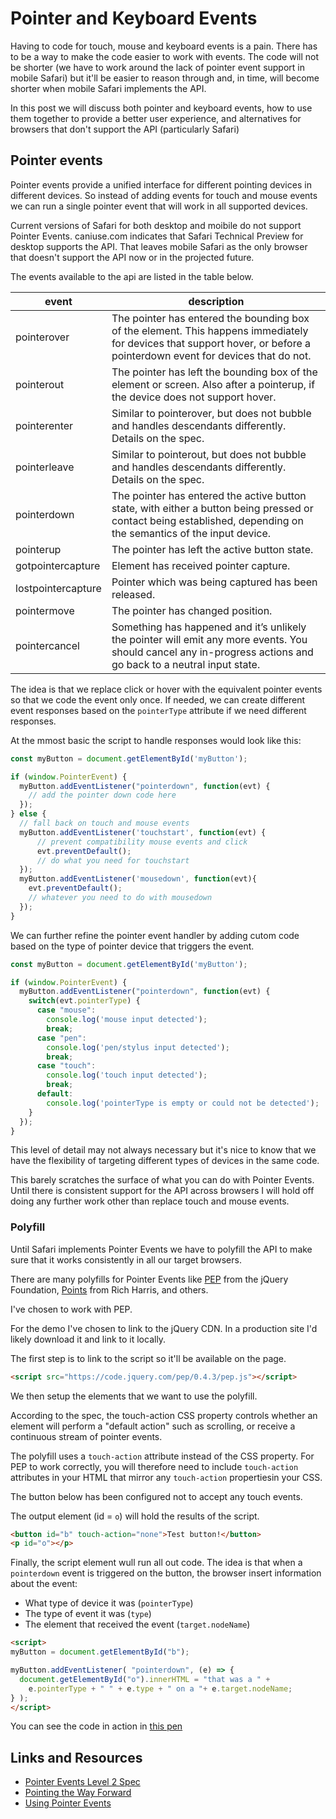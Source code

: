 # Pointer and Keyboard Events

Having to code for touch, mouse and keyboard events is a pain. There has to be a way to make the code easier to work with events. The code will not be shorter (we have to work around the lack of pointer event support in mobile Safari) but it'll be easier to reason through and, in time, will become shorter when mobile Safari implements the API.

In this post we will discuss both pointer and keyboard events, how to use them together to provide a better user experience, and alternatives for browsers that don't support the API (particularly Safari)

## Pointer events

Pointer events provide a unified interface for different pointing devices in different devices. So instead of adding events for touch and mouse events we can run a single pointer event that will work in all supported devices.

<div class="message danger">
  <p>Current versions of Safari for both desktop and moibile do not support Pointer Events. caniuse.com indicates that Safari Technical Preview for desktop supports the API. That leaves mobile Safari as the only browser that doesn't support the API now or in the projected future.</p>
</div>

The events available to the api are listed in the table below.

| event              | description|
|--------------------|------------|
| pointerover        | The pointer has entered the bounding box of the element. This happens immediately for devices that support hover, or before a pointerdown event for devices that do not.|
| pointerout         | The pointer has left the bounding box of the element or screen. Also after a pointerup, if the device does not support hover. |
| pointerenter       | Similar to pointerover, but does not bubble and handles descendants differently. Details on the spec. |
| pointerleave       | Similar to pointerout, but does not bubble and handles descendants differently. Details on the spec. |
| pointerdown        | The pointer has entered the active button state, with either a button being pressed or contact being established, depending on the semantics of the input device. |
| pointerup          | The pointer has left the active button state. |
| gotpointercapture  | Element has received pointer capture.|
| lostpointercapture | Pointer which was being captured has been released.|
| pointermove        | The pointer has changed position. |
| pointercancel      | Something has happened and it’s unlikely the pointer will emit any more events. You should cancel any in-progress actions and go back to a neutral input state. |

The idea is that we replace click or hover with the equivalent pointer events so that we code the event only once.  If needed, we can create different event responses based on the `pointerType` attribute if we need different responses.

At the mmost basic the script to handle responses would look like this:

```js
const myButton = document.getElementById('myButton');

if (window.PointerEvent) {
  myButton.addEventListener("pointerdown", function(evt) {
    // add the pointer down code here
  });
} else {
  // fall back on touch and mouse events
  myButton.addEventListener('touchstart', function(evt) {
      // prevent compatibility mouse events and click
      evt.preventDefault();
      // do what you need for touchstart
  });
  myButton.addEventListener('mousedown', function(evt){
    evt.preventDefault();
    // whatever you need to do with mousedown
  });
}
```

We can further refine the pointer event handler by adding cutom code based on the type of pointer device that triggers the event.

```js
const myButton = document.getElementById('myButton');

if (window.PointerEvent) {
  myButton.addEventListener("pointerdown", function(evt) {
    switch(evt.pointerType) {
      case "mouse":
        console.log('mouse input detected');
        break;
      case "pen":
        console.log('pen/stylus input detected');
        break;
      case "touch":
        console.log('touch input detected');
        break;
      default:
        console.log('pointerType is empty or could not be detected');
    }
  });
}
```

This level of detail may not always necessary but it's nice to know that we have the flexibility of targeting different types of devices in the same code.

This barely scratches the surface of what you can do with Pointer Events. Until there is consistent support for the API across browsers I will hold off doing any further work other than replace touch and mouse events.

### Polyfill

Until Safari implements Pointer Events we have to polyfill the API to make sure that it works consistently in all our target browsers.


There are many polyfills for Pointer Events like [PEP](https://github.com/jquery/PEP) from the jQuery Foundation, [Points](http://rich-harris.github.io/Points/) from Rich Harris, and others.

I've chosen to work with PEP.

For the demo I've chosen to link to the jQuery CDN.  In a production site I'd likely download it and link to it locally.

The first step is to link to the script so it'll be available on the page.

```html
<script src="https://code.jquery.com/pep/0.4.3/pep.js"></script>
```

We then setup the elements that we want to use the polyfill.

According to the spec, the touch-action CSS property controls whether an element will perform a "default action" such as scrolling, or receive a continuous stream of pointer events.

The polyfill uses a `touch-action` attribute instead of the CSS property. For PEP to work correctly, you will therefore need to include `touch-action` attributes in your HTML that mirror any `touch-action` propertiesin your CSS.

The button below has been configured not to accept any touch events.

The output element (id = `o`) will hold the results of the script.

```html
<button id="b" touch-action="none">Test button!</button>
<p id="o"></p>
```

Finally, the script element wull run all out code. The idea is that when a `pointerdown` event is triggered on the button, the browser insert information about the event:

* What type of device it was (`pointerType`)
* The type of event it was (`type`)
* The element that received the event (`target.nodeName`)

```html
<script>
myButton = document.getElementById("b");

myButton.addEventListener( "pointerdown", (e) => {
  document.getElementById("o").innerHTML = "that was a " +
    e.pointerType + " " + e.type + " on a "+ e.target.nodeName;
} );
</script>
```

You can see the code in action in [this pen](https://codepen.io/caraya/full/xeLeEb)

## Links and Resources
* [Pointer Events Level 2 Spec](https://www.w3.org/TR/pointerevents/)
* [Pointing the Way Forward](https://developers.google.com/web/updates/2016/10/pointer-events)
* [Using Pointer Events](https://developer.mozilla.org/en-US/docs/Web/API/Pointer_events/Using_Pointer_Events)
